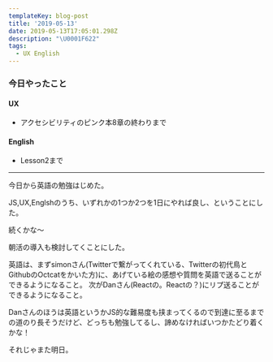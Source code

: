 ```yaml
---
templateKey: blog-post
title: '2019-05-13'
date: 2019-05-13T17:05:01.298Z
description: "\U0001F622"
tags:
  - UX English
---
```

### 今日やったこと
#### UX

* アクセシビリティのピンク本8章の終わりまで

#### English

* Lesson2まで

-----

今日から英語の勉強はじめた。

JS,UX,Englshのうち、いずれかの1つか2つを1日にやれば良し、ということにした。

続くかな〜

朝活の導入も検討してくことにした。


英語は、まずsimonさん(Twitterで繋がってくれている、Twitterの初代鳥とGithubのOctcatをかいた方)に、あげている絵の感想や質問を英語で送ることができるようになること。
次がDanさん(Reactの。Reactの？)にリプ送ることができるようになること。

Danさんのほうは英語というかJS的な難易度も挟まってくるので到達に至るまでの道のり長そうだけど、どっちも勉強してるし、諦めなければいつかたどり着くかな！



それじゃまた明日。
